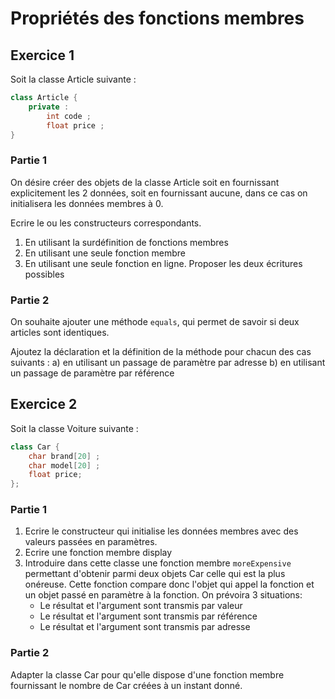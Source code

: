 # Propriétés des fonctions membres

## Exercice 1

Soit la classe Article suivante :
```cpp
class Article {
    private :
        int code ;
        float price ;
}
```

### Partie 1

On désire créer des objets de la classe Article soit en fournissant explicitement les 2 données, soit en fournissant aucune, dans ce cas on initialisera les données membres à 0.

Ecrire le ou les constructeurs correspondants.
1) En utilisant la surdéfinition de fonctions membres
2) En utilisant une seule fonction membre
3) En utilisant une seule fonction en ligne. Proposer les deux écritures possibles

### Partie 2

On souhaite ajouter une méthode ```equals```, qui permet de savoir si deux articles sont identiques.

Ajoutez la déclaration et la définition de la méthode pour chacun des cas suivants :
a) en utilisant un passage de paramètre par adresse
b) en utilisant un passage de paramètre par référence

## Exercice 2

Soit la classe Voiture suivante :
```cpp
class Car {
    char brand[20] ;
    char model[20] ;
    float price;
};
```

### Partie 1

1) Ecrire le constructeur qui initialise les données membres avec des valeurs passées en paramètres.
2) Ecrire une fonction membre display
3) Introduire dans cette classe une fonction membre ```moreExpensive``` permettant d'obtenir parmi deux objets Car celle qui est la plus onéreuse. Cette fonction compare donc l'objet qui appel la fonction et un objet passé en paramètre à la fonction. On prévoira 3 situations:
    + Le résultat et l'argument sont transmis par valeur
    + Le résultat et l'argument sont transmis par référence
    + Le résultat et l'argument sont transmis par adresse

### Partie 2

Adapter la classe Car pour qu'elle dispose d'une fonction membre fournissant le nombre de Car créées à un instant donné.